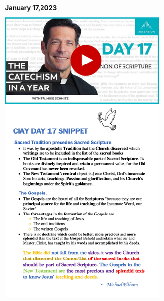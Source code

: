 ## January 17,2023 ##

[![The Canon of Scripture](https://raw.githubusercontent.com/fernal73/CIAY/main/January/jpgs/Day017.jpg)](https://youtu.be/MnACjqii5iw "The Canon of Scripture")
![Day 17 Snippet ](https://raw.githubusercontent.com/fernal73/CIAY/main/January/jpgs/Day17Snippet.jpg)

